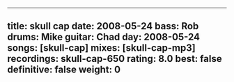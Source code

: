 
---
title: skull cap
date: 2008-05-24
bass:	Rob
drums:	Mike
guitar:	Chad
day: 2008-05-24
songs: [skull-cap]
mixes: [skull-cap-mp3]
recordings: skull-cap-650
rating: 8.0
best: false
definitive: false
weight: 0
---
